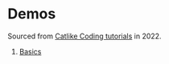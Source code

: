 # Demos

Sourced from [Catlike Coding tutorials](https://catlikecoding.com/unity/tutorials/) in 2022.

1. [Basics](./basics.html)
